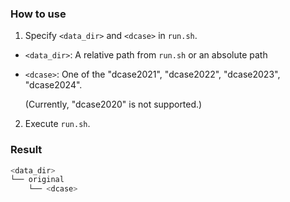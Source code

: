 ### How to use
1. Specify `<data_dir>` and `<dcase>` in `run.sh`.
- `<data_dir>`: A relative path from `run.sh` or an absolute path
- `<dcase>`: One of the "dcase2021", "dcase2022", "dcase2023", "dcase2024".

    (Currently, "dcase2020" is not supported.)

2. Execute `run.sh`.


### Result
```bash
<data_dir>
└── original
    └── <dcase>
```
